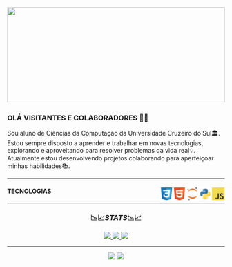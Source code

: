 <span align="center">
  
  <img src="https://user-images.githubusercontent.com/93165753/143685406-501852da-254b-47ec-b164-f1f5ca1db3e7.gif" height= "220px" style="width:100%" />
</span>

<h3>OLÁ VISITANTES E COLABORADORES 🙋‍♂️</h3>

<p align="left">
  Sou aluno de Ciências da Computação da Universidade Cruzeiro do Sul🏛️. Estou sempre disposto a aprender e trabalhar em novas tecnologias, explorando e aproveitando para resolver problemas da vida real💡. Atualmente estou desenvolvendo projetos colaborando para aperfeiçoar minhas habilidades📚.
</p>

<hr>


<h4>
  <div style="text-align:left">TECNOLOGIAS
    <img alt="Leo-Js" height"20" width="30"  align="right" src="https://raw.githubusercontent.com/devicons/devicon/master/icons/javascript/javascript-original.svg">
    <img alt="Leo-Python" height"20" width="30"  align="right" src="https://raw.githubusercontent.com/devicons/devicon/master/icons/python/python-original.svg">
    <img alt="Léo-Jupyter" height"20" width="30"  align="right" src="https://github.com/devicons/devicon/blob/master/icons/jupyter/jupyter-original.svg">
    <img alt="Leo-HTML" height"20" width="30" align="right" src="https://github.com/devicons/devicon/blob/master/icons/html5/html5-original.svg">
    <img alt="Leo-CSS" height"20" width="30" align="right" src="https://github.com/devicons/devicon/blob/master/icons/css3/css3-original.svg">
  </div>
</h4>

<hr>
  
<h3 align="center">📉📈<i>STATS</i>📉📈</h3>
  
<div align="center">
    <a href="https://github.com/Leosnt">
    <img height="180em" src="https://github-readme-stats.vercel.app/api?username=Leosnt&show_icons=true&theme=merko&include_ali_commits=true&count_private=true"/>
    <img height="180em" src="https://github-readme-stats.vercel.app/api/top-langs/?username=Leosnt&layout=default&langs_count=16&theme=merko&"/>
    <img height="180em" src="https://github-streak-stats.herokuapp.com?user=Leosnt&theme=merko"/>
</div>

<hr>
       
<div align="center">
    <a href="https://www.linkedin.com/in/leonardo-santos-953485219/" target="_blank"><img src="https://img.shields.io/badge/LinkedIn-0077B5?style=for-the-badge&logo=linkedin&logoColor=white" target="_blank"></a>
    <a href="https://www.instagram.com/leo_snnt" target="_blank"><img src="https://img.shields.io/badge/Instagram-E4405F?style=for-the-badge&logo=instagram&logoColor=white" target="_blank"></a>
</div>
</p>
